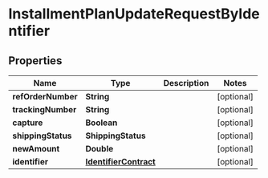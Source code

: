 

# InstallmentPlanUpdateRequestByIdentifier


## Properties

| Name | Type | Description | Notes |
|------------ | ------------- | ------------- | -------------|
|**refOrderNumber** | **String** |  |  [optional] |
|**trackingNumber** | **String** |  |  [optional] |
|**capture** | **Boolean** |  |  [optional] |
|**shippingStatus** | **ShippingStatus** |  |  [optional] |
|**newAmount** | **Double** |  |  [optional] |
|**identifier** | [**IdentifierContract**](IdentifierContract.md) |  |  [optional] |



